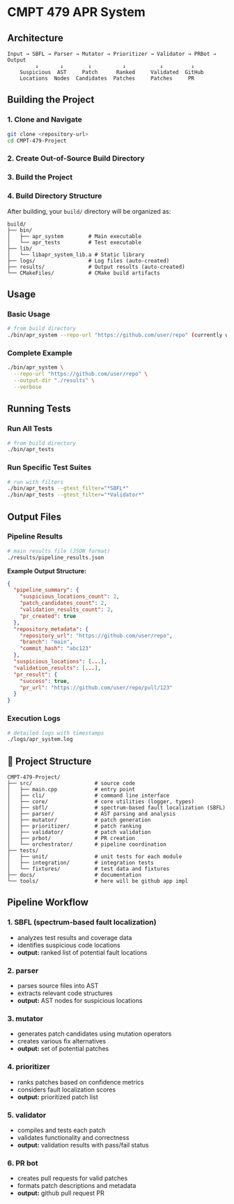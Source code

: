 # CMPT 479 APR System

## Architecture

```
Input → SBFL → Parser → Mutator → Prioritizer → Validator → PRBot → Output
         ↓       ↓        ↓          ↓           ↓         ↓
    Suspicious  AST     Patch      Ranked     Validated  GitHub
    Locations  Nodes  Candidates  Patches     Patches     PR
```

## Building the Project

### 1. Clone and Navigate
```bash
git clone <repository-url>
cd CMPT-479-Project
```

### 2. Create Out-of-Source Build Directory

### 3. Build the Project

### 4. Build Directory Structure
After building, your `build/` directory will be organized as:
```
build/
├── bin/
│   ├── apr_system        # Main executable
│   └── apr_tests         # Test executable
├── lib/
│   └── libapr_system_lib.a # Static library
├── logs/                 # Log files (auto-created)
├── results/              # Output results (auto-created)
└── CMakeFiles/           # CMake build artifacts
```

## Usage

### Basic Usage
```bash
# from build directory
./bin/apr_system --repo-url "https://github.com/user/repo" (currently with mock data)
```

### Complete Example
```bash
./bin/apr_system \
  --repo-url "https://github.com/user/repo" \
  --output-dir "./results" \
  --verbose
```

## Running Tests

### Run All Tests
```bash
# from build directory
./bin/apr_tests
```

### Run Specific Test Suites
```bash
# run with filters
./bin/apr_tests --gtest_filter="*SBFL*"
./bin/apr_tests --gtest_filter="*Validator*"
```

## Output Files

### Pipeline Results
```bash
# main results file (JSON format)
./results/pipeline_results.json
```

**Example Output Structure:**
```json
{
  "pipeline_summary": {
    "suspicious_locations_count": 2,
    "patch_candidates_count": 2,
    "validation_results_count": 2,
    "pr_created": true
  },
  "repository_metadata": {
    "repository_url": "https://github.com/user/repo",
    "branch": "main",
    "commit_hash": "abc123"
  },
  "suspicious_locations": [...],
  "validation_results": [...],
  "pr_result": {
    "success": true,
    "pr_url": "https://github.com/user/repo/pull/123"
  }
}
```

### Execution Logs
```bash
# detailed logs with timestamps
./logs/apr_system.log
```

## 📁 Project Structure

```
CMPT-479-Project/
├── src/                    # source code
│   ├── main.cpp            # entry point
│   ├── cli/                # command line interface
│   ├── core/               # core utilities (logger, types)
│   ├── sbfl/               # spectrum-based fault localization (SBFL)
│   ├── parser/             # AST parsing and analysis
│   ├── mutator/            # patch generation
│   ├── prioritizer/        # patch ranking
│   ├── validator/          # patch validation
│   ├── prbot/              # PR creation
│   └── orchestrator/       # pipeline coordination
├── tests/                  
│   ├── unit/               # unit tests for each module
│   ├── integration/        # integration tests
│   └── fixtures/           # test data and fixtures
├── docs/                   # documentation
└── tools/                  # here will be github app impl
```

## Pipeline Workflow

### 1. **SBFL (spectrum-based fault localization)**
- analyzes test results and coverage data
- identifies suspicious code locations
- **output:** ranked list of potential fault locations

### 2. **parser**
- parses source files into AST
- extracts relevant code structures
- **output:** AST nodes for suspicious locations

### 3. **mutator**
- generates patch candidates using mutation operators
- creates various fix alternatives
- **output:** set of potential patches

### 4. **prioritizer**
- ranks patches based on confidence metrics
- considers fault localization scores
- **output:** prioritized patch list

### 5. **validator**
- compiles and tests each patch
- validates functionality and correctness
- **output:** validation results with pass/fail status

### 6. **PR bot**
- creates pull requests for valid patches
- formats patch descriptions and metadata
- **output:** github pull request PR
